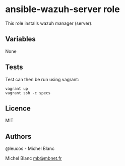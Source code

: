 ansible-wazuh-server role
=========================

This role installs wazuh manager (server).

Variables
----------

None

Tests
-----

Test can then be run using vagrant:

```
vagrant up
vagrant ssh -c specs
```

Licence
-------

MIT

Authors
-------
@leucos - Michel Blanc


Michel Blanc <mb@mbnet.fr>

